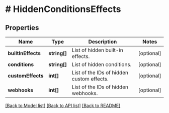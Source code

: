 # # HiddenConditionsEffects

## Properties

Name | Type | Description | Notes
------------ | ------------- | ------------- | -------------
**builtInEffects** | **string[]** | List of hidden built-in effects. | [optional] 
**conditions** | **string[]** | List of hidden conditions. | [optional] 
**customEffects** | **int[]** | List of the IDs of hidden custom effects. | [optional] 
**webhooks** | **int[]** | List of the IDs of hidden webhooks. | [optional] 

[[Back to Model list]](../../README.md#documentation-for-models) [[Back to API list]](../../README.md#documentation-for-api-endpoints) [[Back to README]](../../README.md)


